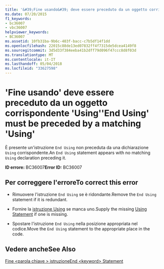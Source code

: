 ```yaml
---
title: '&#39;Fine usando&#39; deve essere preceduto da un oggetto corrispondente &#39;Using&#39;'
ms.date: 07/20/2015
f1_keywords:
- bc36007
- vbc36007
helpviewer_keywords:
- BC36007
ms.assetid: 10fb31ba-9b6c-403f-bacc-c7b5df14f1dd
ms.openlocfilehash: 22015c88de13ed07832ff4f7315de5dcea4149f8
ms.sourcegitcommit: 3d5d33f384eeba41b2dff79d096f47ccc8d8f03d
ms.translationtype: MT
ms.contentlocale: it-IT
ms.lasthandoff: 05/04/2018
ms.locfileid: "33627598"
---
```

# <a name="39end-using39-must-be-preceded-by-a-matching-39using39"></a><span data-ttu-id="cf5f6-102">&#39;Fine usando&#39; deve essere preceduto da un oggetto corrispondente &#39;Using&#39;</span><span class="sxs-lookup"><span data-stu-id="cf5f6-102">&#39;End Using&#39; must be preceded by a matching &#39;Using&#39;</span></span>
<span data-ttu-id="cf5f6-103">È presente un'istruzione `End Using` non preceduta da una dichiarazione `Using` corrispondente.</span><span class="sxs-lookup"><span data-stu-id="cf5f6-103">An `End Using` statement appears with no matching `Using` declaration preceding it.</span></span>  
  
 <span data-ttu-id="cf5f6-104">**ID errore:** BC36007</span><span class="sxs-lookup"><span data-stu-id="cf5f6-104">**Error ID:** BC36007</span></span>  
  
## <a name="to-correct-this-error"></a><span data-ttu-id="cf5f6-105">Per correggere l'errore</span><span class="sxs-lookup"><span data-stu-id="cf5f6-105">To correct this error</span></span>  
  
-   <span data-ttu-id="cf5f6-106">Rimuovere l'istruzione `End Using` se è ridondante.</span><span class="sxs-lookup"><span data-stu-id="cf5f6-106">Remove the `End Using` statement if it is redundant.</span></span>  
  
-   <span data-ttu-id="cf5f6-107">Fornire la [istruzione Using](../../visual-basic/language-reference/statements/using-statement.md) se manca uno.</span><span class="sxs-lookup"><span data-stu-id="cf5f6-107">Supply the missing [Using Statement](../../visual-basic/language-reference/statements/using-statement.md) if one is missing.</span></span>  
  
-   <span data-ttu-id="cf5f6-108">Spostare l'istruzione `End Using` nella posizione appropriata nel codice.</span><span class="sxs-lookup"><span data-stu-id="cf5f6-108">Move the `End Using` statement to the appropriate place in the code.</span></span>  
  
## <a name="see-also"></a><span data-ttu-id="cf5f6-109">Vedere anche</span><span class="sxs-lookup"><span data-stu-id="cf5f6-109">See Also</span></span>  
 [<span data-ttu-id="cf5f6-110">Fine \<parola chiave > istruzione</span><span class="sxs-lookup"><span data-stu-id="cf5f6-110">End \<keyword> Statement</span></span>](../../visual-basic/language-reference/statements/end-keyword-statement.md)
